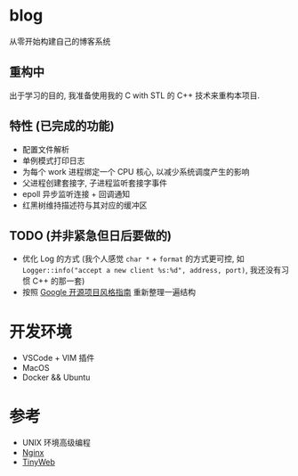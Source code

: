 # blog

从零开始构建自己的博客系统

## 重构中

出于学习的目的, 我准备使用我的 C with STL 的 C++ 技术来重构本项目.

## 特性 (已完成的功能)

- 配置文件解析
- 单例模式打印日志
- 为每个 work 进程绑定一个 CPU 核心, 以减少系统调度产生的影响
- 父进程创建套接字, 子进程监听套接字事件
- epoll 异步监听连接 + 回调通知
- 红黑树维持描述符与其对应的缓冲区

## TODO (并非紧急但日后要做的)

- 优化 Log 的方式 (我个人感觉 `char *` + `format` 的方式更可控, 如 `Logger::info("accept a new client %s:%d", address, port)`, 我还没有习惯 C++ 的那一套)
- 按照 [Google 开源项目风格指南](http://zh-google-styleguide.readthedocs.io/en/latest/google-cpp-styleguide/) 重新整理一遍结构

# 开发环境

- VSCode + VIM 插件
- MacOS
- Docker && Ubuntu

# 参考

- UNIX 环境高级编程
- [Nginx](http://nginx.org/)
- [TinyWeb](https://github.com/GeneralSandman/TinyWeb)